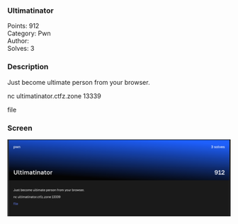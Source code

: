 ### Ultimatinator

Points: 912 \
Category: Pwn \
Author: \
Solves: 3

### Description

Just become ultimate person from your browser.

nc ultimatinator.ctfz.zone 13339

file

### Screen

![](img/task.png)